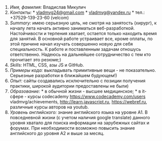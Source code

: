1. *Имя, фамилия:* Владислав Микулич
2. *Контакты:* * vladmvg24@gmail.com
               * vladmvg@yandex.ru
						   * тел.: +37529-139-23-60 (velcom)	
3. *Summary:* имею серьезную цель, не смотря на занятость (хирург), к началу лета начать активно заниматься веб-разработкой. Настойчивости и терпения хватает, остается только находить время для занятий. В основной работе устраивает все, кроме оплаты, по этой причине начал изучать совершенно новую для себя специальность. К работе и поставленным задачам отношусь ответственно. Надеюсь на дальнейшее сотрудничество с тем кто прочитает это резюме;)    
4. *Skills:* HTML, CSS, азы JS и GitHub.
5. *Примеры кода:* выкладывать примитивные вещи - не показательно. Серьезные разработки в ближайшем будующем!)
6. *Опыт:* сайты создавались исключительно с позиции получения практики, широкой аудитории предоставлены не были) 
7. *Образование:* * в обычной жизни - высшее медицинское;
                  * в it-сфере - курсы codecademy https://www.codecademy.com/users vladmvg/achievements, http://learn.javascript.ru, https://webref.ru, различные курсы авторов на youtub.     
8. *Уровень английского:* знание английского языка на уровне А1. В повседневной жизни (с учетом наличия google translate) данного уровня хватало для поиска информации на зарубежных сайтах и форумах. При необходимости возможно повысить знание английского до уровня А2 и выше за месяц.